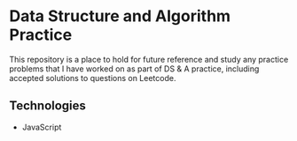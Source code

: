 # Data Structure and Algorithm Practice

This repository is a place to hold for future reference and study any practice problems that I have worked on as part of DS & A practice, including accepted solutions to questions on Leetcode.

## Technologies

- JavaScript